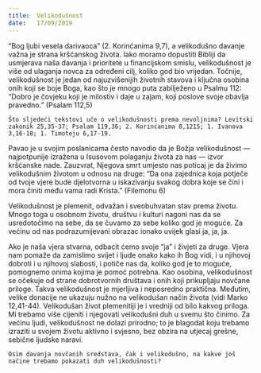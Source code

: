 ```yaml
---
title:  Velikodušnost
date:   17/09/2019
---
```


“Bog ljubi vesela darivaoca” (2. Korinćanima 9,7), a velikodušno davanje važna je strana kršćanskog života. Iako moramo dopustiti Bibliji da usmjerava naša davanja i prioritete u financijskom smislu, velikodušnost je više od ulaganja novca za određeni cilj, koliko god bio vrijedan. Točnije, velikodušnost je jedan od najuzvišenijih životnih stavova i ključna osobina onih koji se boje Boga, kao što je mnogo puta zabilježeno u Psalmu 112: “Dobro je čovjeku koji je milostiv i daje u zajam, koji poslove svoje obavlja pravedno.” (Psalam 112,5)

`Što sljedeći tekstovi uče o velikodušnosti prema nevoljnima? Levitski zakonik 25,35-37; Psalam 119,36; 2. Korinćanima 8,1215; 1. Ivanova 3,16-18; 1. Timoteju 6,17-19.`

Pavao je u svojim poslanicama često navodio da je Božja velikodušnost — najpotpunije izražena u Isusovom polaganju života za nas — izvor kršćanske nade. Zauzvrat, Njegova smrt umjesto nas poticaj je da živimo velikodušnim životom u odnosu na druge: “Da ona zajednica koja potječe od tvoje vjere bude djelotvorna u iskazivanju svakog dobra koje se čini i mora činiti među vama radi Krista.” (Filemonu 6)

Velikodušnost je plemenit, odvažan i sveobuhvatan stav prema životu. Mnogo toga u osobnom životu, društvu i kulturi nagoni nas da se usredotočimo na sebe, da se čuvamo za sebe koliko god je moguće. Za većinu od nas podrazumijevani obrazac ionako uvijek glasi ja, ja, ja.

Ako je naša vjera stvarna, odbacit ćemo svoje “ja” i živjeti za druge. Vjera nam pomaže da zamislimo svijet i ljude onako kako ih Bog vidi, i u njihovoj dobroti i u njihovoj slabosti, i potiče nas da, koliko god je to moguće, pomognemo onima kojima je pomoć potrebna. Kao osobina, velikodušnost se očekuje od strane dobrotvornih društava i onih koji prikupljaju novčane priloge. Takva velikodušnost je mjerljiva i neposredno praktična. Međutim, velike donacije ne ukazuju nužno na velikodušan način života (vidi Marko 12,41-44). Velikodušan život plemenitiji je i vredniji od bilo kakvog priloga. Mi trebamo više cijeniti i njegovati velikodušni duh u svemu što činimo. Za većinu ljudi, velikodušnost ne dolazi prirodno; to je blagodat koju trebamo izraziti u svojem životu aktivno i svjesno, bez obzira na utjecaj grešne, sebične ljudske naravi.

`Osim davanja novčanih sredstava, čak i velikodušno, na kakve još načine trebamo pokazati duh velikodušnosti?`

